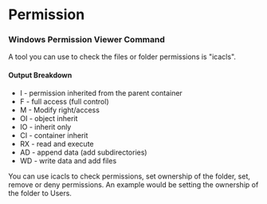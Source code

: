 # Permission

### **Windows Permission Viewer Command**

A tool you can use to check the files or folder permissions is "icacls".

#### Output Breakdown

* I - permission inherited from the parent container
* F - full access (full control)
* M - Modify right/access
* OI - object inherit
* IO - inherit only
* CI - container inherit
* RX - read and execute
* AD - append data (add subdirectories)
* WD - write data and add files

You can use icacls to check permissions, set ownership of the folder, set, remove or deny permissions. An example would be setting the ownership of the folder to Users.

